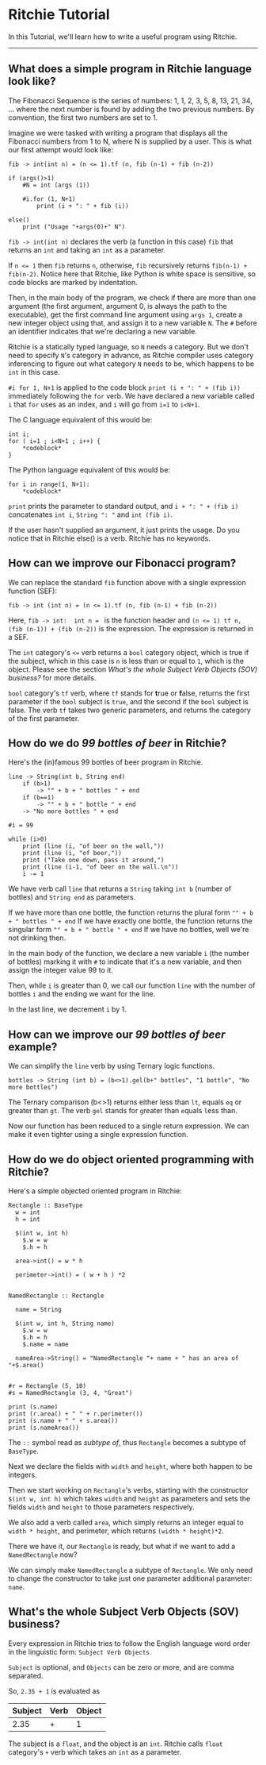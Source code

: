 Ritchie Tutorial
===================


In this Tutorial, we'll learn how to write a useful program using Ritchie.

----------

What does a simple program in Ritchie language look like?
----------------------------------------------------------------------
The Fibonacci Sequence is the series of numbers: 1, 1, 2, 3, 5, 8, 13, 21, 34, ... where the next number is found by adding the two previous numbers. By convention, the first two numbers are set to 1.

Imagine we were tasked with writing a program that displays all the Fibonacci numbers from 1 to N, where N is supplied by a user. This is what our first attempt would look like:

    fib -> int(int n) = (n <= 1).tf (n, fib (n-1) + fib (n-2))

    if (args()>1)
        #N = int (args (1))

        #i.for (1, N+1)
            print (i + ": " + fib (i))

    else()
        print ("Usage "+args(0)+" N")

`fib -> int(int n)` declares the verb (a function in this case) `fib` that returns an `int` and taking an `int` as a parameter.

If `n <= 1` then `fib` returns `n`, otherwise, `fib` recursively returns `fib(n-1) + fib(n-2)`.  Notice here that Ritchie, like Python is white space is sensitive, so code blocks are marked by indentation.

Then, in the main body of the program, we check if there are more than one argument (the first argument, argument 0, is always the path to the executable), get the first command line argument using `args 1`, create a new integer object using that, and assign it to a new variable `N`. The `#` before an identifier indicates that we're declaring a new variable.

Ritchie is a statically typed language, so `N` needs a category. But we don't need to specify `N`'s category in advance, as Ritchie compiler uses category inferencing to figure out what category `N` needs to be, which happens to be `int` in this case.

`#i for 1, N+1` is applied to the code block `print (i + ": " + (fib i))` immediately following the `for` verb. We have declared a new variable called `i` that `for` uses as an index, and `i` will go from `i=1` to `i<N+1`.

The C language equivalent of this would be:

    int i;
    for ( i=1 ; i<N+1 ; i++) {
	    *codeblock*
    }

The Python language equivalent of this would be:

    for i in range(1, N+1):
    	*codeblock*

`print` prints the parameter to standard output, and `i + ": " + (fib i)` concatenates `int i`, `String ": "` and `int (fib i)`.

If the user hasn't supplied an argument, it just prints the usage. Do you notice that in Ritchie else() is a verb. Ritchie has no keywords.

How can we improve our Fibonacci program?
-----------------------------------------------------

We can replace the standard `fib` function above with a single expression function (SEF):

    fib -> int (int n) = (n <= 1).tf (n, fib (n-1) + fib (n-2))

Here, `fib -> int:  int n = ` is the function header and `(n <= 1) tf n, (fib (n-1)) + (fib (n-2))` is the expression. The expression is returned in a SEF.

The `int` category's `<=` verb returns a `bool` category object, which is true if the subject, which in this case is `n` is less than or equal to `1`, which is the object. Please see the section *What's the whole Subject Verb Objects (SOV) business?* for more details.

`bool` category's `tf` verb, where `tf` stands for **t**rue or **f**alse, returns the first parameter if the `bool` subject is `true`, and the second if the `bool` subject is false. The verb `tf` takes two generic parameters, and returns the category of the first parameter.


How do we do *99 bottles of beer* in Ritchie?
-------------------------------------------------------
Here's the (in)famous 99 bottles of beer program in Ritchie.

	line -> String(int b, String end)
	    if (b>1)
	        -> "" + b + " bottles " + end
	    if (b==1)
	        -> "" + b + " bottle " + end
	    -> "No more bottles " + end

	#i = 99

	while (i>0)
	    print (line (i, "of beer on the wall,"))
	    print (line (i, "of beer,"))
	    print ("Take one down, pass it around,")
	    print (line (i-1, "of beer on the wall.\n"))
	    i -= 1


We have verb call `line` that returns a `String` taking `int b` (number of bottles) and `String end` as parameters.

If we have more than one bottle, the function returns the plural form `"" + b + " bottles " + end`
If we have exactly one bottle, the function returns the singular form `"" + b + " bottle " + end`
If we have no bottles, well we're not drinking then.

In the main body of the function, we declare a new variable `i` (the number of bottles) marking it with `#` to indicate that it's a new variable, and then assign the integer value 99 to it.

Then, while `i` is greater than 0,  we call  our function `line` with the number of bottles `i` and the ending we want for the line.

In the last line, we decrement `i` by 1.

How can we improve our *99 bottles of beer* example?
----------------------------------------------------------------

We can simplify the `line` verb by using Ternary logic functions.

	bottles -> String (int b) = (b<>1).gel(b+" bottles", "1 bottle", "No more bottles")

The Ternary comparison (b<>1) returns either less than `lt`, equals `eq` or greater than `gt`. The verb `gel` stands for `g`reater than `e`quals `l`ess than.

Now our function has been reduced to a single return expression. We can make it even tighter using a single expression function.


How do we do object oriented programming with Ritchie?
---------------------------------------------------------------------

Here's a simple objected oriented program in Ritchie:

	Rectangle :: BaseType
	  w = int
	  h = int

	  $(int w, int h)
	    $.w = w
	    $.h = h

	  area->int() = w * h

	  perimeter->int() = ( w + h ) *2


	NamedRectangle :: Rectangle

	  name = String

	  $(int w, int h, String name)
	    $.w = w
	    $.h = h
	    $.name = name

	  nameArea->String() = "NamedRectangle "+ name + " has an area of "+$.area()


	#r = Rectangle (5, 10)
	#s = NamedRectangle (3, 4, "Great")

	print (s.name)
	print (r.area() + " " + r.perimeter())
	print (s.name + " " + s.area())
	print (s.nameArea())

The `::` symbol read as *subtype of*, thus `Rectangle` becomes a subtype of `BaseType`.

Next we declare the fields with `width` and  `height`, where both happen to be integers.

Then we start working on `Rectangle`'s verbs, starting with the constructor `$(int w, int h)` which takes `width` and  `height` as parameters and sets the fields `width` and  `height` to those parameters respectively.

We also add a verb called `area`, which simply returns an integer equal to `width * height`, and perimeter, which returns `(width * height)*2`.

There we have it, our `Rectangle` is ready, but what if we want to add a `NamedRectangle` now?

We can simply make `NamedRectangle` a subtype of `Rectangle`.  We only need to change the constructor to take just one parameter additional parameter: `name`.

What's the whole Subject Verb Objects (SOV) business?
------------------------------------------------------------------

Every expression in Ritchie tries to follow the English language word order in the linguistic form:
`Subject Verb Objects`

`Subject` is optional, and `Objects` can be zero or more, and are comma separated.

So, `2.35 + 1` is evaluated as

| Subject | Verb | Object  |
|---------|------|---------|
| 2.35  | +   | 1 |

The subject is a  `float`, and the object is an `int`. Ritchie calls `float` category's `+` verb which takes an `int`  as a parameter.
